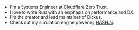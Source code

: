 - I'm a Systems Engineer at Cloudflare Zero Trust.
- I love to write Rust with an emphasis on performance and DX.
- I'm the creator and lead maintainer of Dioxus.
- Check out my simulation engine powering [HASH.ai](https://HASH.ai).

<!-- ![overview](https://github.com/jkelleyrtp/personal-stats/blob/master/generated/overview.svg) -->

<!-- 
|   |  |
| ------------- | ------------- |
| [![GitHub Trends SVG](https://api.githubtrends.io/user/svg/jkelleyrtp/langs?time_range=one_year&include_private=True&compact=True)](https://githubtrends.io)  | [![GitHub Trends SVG](https://api.githubtrends.io/user/svg/jkelleyrtp/repos?time_range=one_year&include_private=True)](https://githubtrends.io)  |

 -->







<!--
- Also check out my Rust-based React-alternative [Dioxus](https://github.com/jkelleyrtp/dioxus) and PaaS [Dioxus Labs](https://dioxuslabs.com)
- I designed my own modular, open source, standing desk for purchase at [HackerDesk](https://hackerdesk.com)
- Now, I'm building the future of asset tracking at [LEAF Systems](https://leaf-systems.com)
- 
**jkelleyrtp/jkelleyrtp** is a ✨ _special_ ✨ repository because its `README.md` (this file) appears on your GitHub profile.

Here are some ideas to get you started:

- 🔭 I’m currently working on ...
- 🌱 I’m currently learning ...
- 👯 I’m looking to collaborate on ...
- 🤔 I’m looking for help with ...
- 💬 Ask me about ...
- 📫 How to reach me: ...
- 😄 Pronouns: ...
- ⚡ Fun fact: ...
-->
